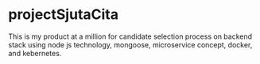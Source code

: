 # projectSjutaCita
This is my product at a million for candidate selection process on backend stack using node js technology, mongoose, microservice concept, docker, and kebernetes.
